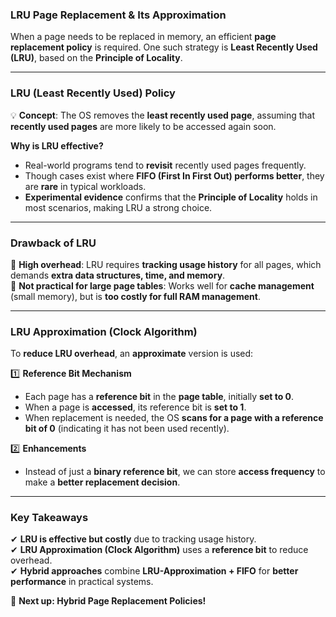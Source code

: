 ### **LRU Page Replacement & Its Approximation**  

When a page needs to be replaced in memory, an efficient **page replacement policy** is required. One such strategy is **Least Recently Used (LRU)**, based on the **Principle of Locality**.  

---

### **LRU (Least Recently Used) Policy**  
💡 **Concept**: The OS removes the **least recently used page**, assuming that **recently used pages** are more likely to be accessed again soon.  

**Why is LRU effective?**  
- Real-world programs tend to **revisit** recently used pages frequently.  
- Though cases exist where **FIFO (First In First Out) performs better**, they are **rare** in typical workloads.  
- **Experimental evidence** confirms that the **Principle of Locality** holds in most scenarios, making LRU a strong choice.  

---

### **Drawback of LRU**  
🚨 **High overhead**: LRU requires **tracking usage history** for all pages, which demands **extra data structures, time, and memory**.  
🚫 **Not practical for large page tables**: Works well for **cache management** (small memory), but is **too costly for full RAM management**.  

---

### **LRU Approximation (Clock Algorithm)**  
To **reduce LRU overhead**, an **approximate** version is used:  

1️⃣ **Reference Bit Mechanism**  
- Each page has a **reference bit** in the **page table**, initially **set to 0**.  
- When a page is **accessed**, its reference bit is **set to 1**.  
- When replacement is needed, the OS **scans for a page with a reference bit of 0** (indicating it has not been used recently).  

2️⃣ **Enhancements**  
- Instead of just a **binary reference bit**, we can store **access frequency** to make a **better replacement decision**.  

---

### **Key Takeaways**  
✔ **LRU is effective but costly** due to tracking usage history.  
✔ **LRU Approximation (Clock Algorithm)** uses a **reference bit** to reduce overhead.  
✔ **Hybrid approaches** combine **LRU-Approximation + FIFO** for **better performance** in practical systems.  

🚀 **Next up: Hybrid Page Replacement Policies!**

